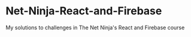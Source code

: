 # Net-Ninja-React-and-Firebase
My solutions to challenges in The Net Ninja's React and Firebase course
